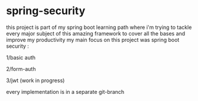 ﻿# spring-security
 
this project is part of my spring boot learning path where i'm trying to tackle every major subject of this amazing framework to cover all the bases and improve my productivity
my main focus on this project was spring boot security :

1/basic auth


2/form-auth


3/jwt (work in progress)

every implementation is in a separate git-branch




